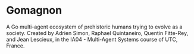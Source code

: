 # Gomagnon

A Go multi-agent ecosystem of prehistoric humans trying to evolve as a society. Created by Adrien Simon, Raphael Quintaneiro, Quentin Fitte-Rey, and Jean Lescieux, in the IA04 - Multi-Agent Systems course of UTC, France.
